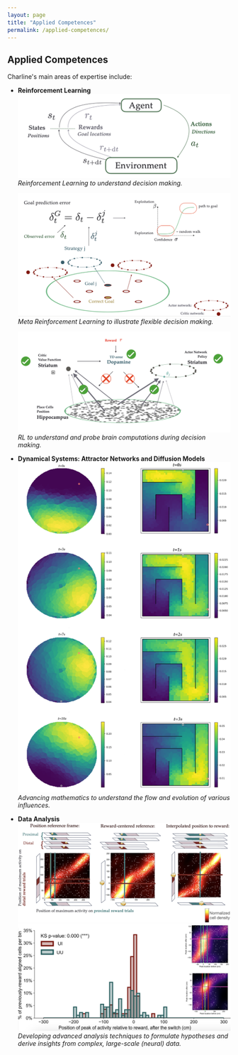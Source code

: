 ```yaml
---
layout: page
title: "Applied Competences"
permalink: /applied-competences/
---
```


## Applied Competences

Charline's main areas of expertise include:

- **Reinforcement Learning**
  ![Reinforcement Learning Illustration](/assets/images/reinforcement-learning.png)
  *Reinforcement Learning to understand decision making.*
  
  ![Meta Reinforcement Learning Illustration](/assets/images/Meta_RL.png)
  *Meta Reinforcement Learning to illustrate flexible decision making.*
  
  ![Biological Reinforcement Learning Illustration](/assets/images/ai-neuroscience.png)
  *RL to understand and probe brain computations during decision making.*

- **Dynamical Systems: Attractor Networks and Diffusion Models**
  ![Dynamical Systems Illustration](/assets/images/Diffusion.png)
  *Advancing mathematics to understand the flow and evolution of various influences.*

- **Data Analysis**
  ![Data Visualization Illustration](/assets/images/data-visualization.png)
  ![Data Analyses Illustration](/assets/images/data-analyses.png)
  *Developing advanced analysis techniques to formulate hypotheses and derive insights from complex, large-scale (neural) data.*

